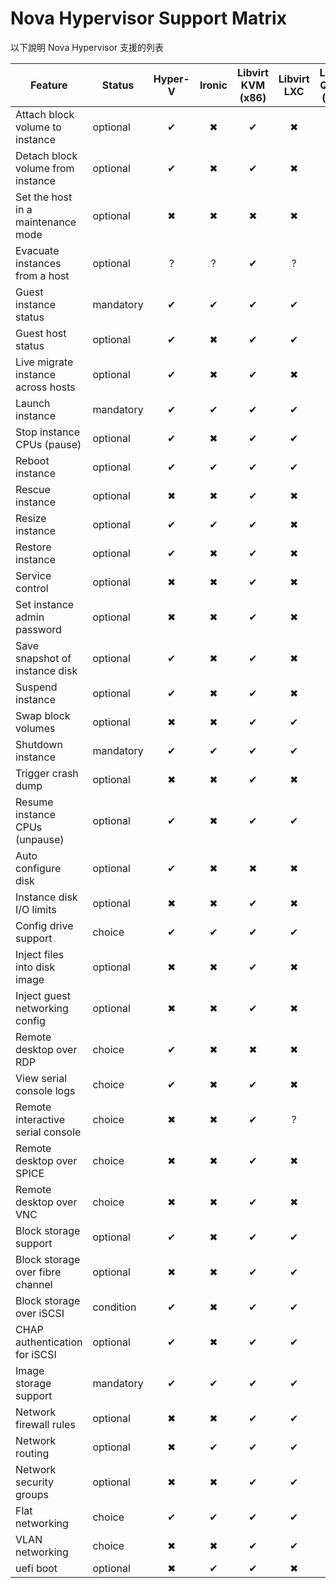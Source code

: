 # Nova Hypervisor Support Matrix

以下說明 Nova Hypervisor 支援的列表

| Feature                            	| Status    	| Hyper-V 	| Ironic 	| Libvirt KVM (x86) 	| Libvirt LXC 	| Libvirt QEMU (x86) 	| Libvirt Xen 	| VMware vCenter 	| XenServer 	|
|------------------------------------	|-----------	|:-------:	|:------:	|:-----------------:	|:-----------:	|:------------------:	|:-----------:	|:--------------:	|:---------:	|
| Attach block volume to instance    	| optional  	|    ✔    	|    ✖   	|         ✔         	|      ✖      	|          ✔         	|      ✔      	|        ✔       	|     ✔     	|
| Detach block volume from instance  	| optional  	|    ✔    	|    ✖   	|         ✔         	|      ✖      	|          ✔         	|      ✔      	|        ✔       	|     ✔     	|
| Set the host in a maintenance mode 	| optional  	|    ✖    	|    ✖   	|         ✖         	|      ✖      	|          ✖         	|      ✖      	|        ✖       	|     ✔     	|
| Evacuate instances from a host     	| optional  	|    ?    	|    ?   	|         ✔         	|      ?      	|          ?         	|      ?      	|        ?       	|     ?     	|
| Guest instance status              	| mandatory 	|    ✔    	|    ✔   	|         ✔         	|      ✔      	|          ✔         	|      ✔      	|        ✔       	|     ✔     	|
| Guest host status                  	| optional  	|    ✔    	|    ✖   	|         ✔         	|      ✔      	|          ✔         	|      ✔      	|        ✔       	|     ✔     	|
| Live migrate instance across hosts 	| optional  	|    ✔    	|    ✖   	|         ✔         	|      ✖      	|          ✔         	|      ✔      	|        ✖       	|     ✔     	|
| Launch instance                    	| mandatory 	|    ✔    	|    ✔   	|         ✔         	|      ✔      	|          ✔         	|      ✔      	|        ✔       	|     ✔     	|
| Stop instance CPUs (pause)         	| optional  	|    ✔    	|    ✖   	|         ✔         	|      ✔      	|          ✔         	|      ✔      	|        ✖       	|     ✔     	|
| Reboot instance                    	| optional  	|    ✔    	|    ✔   	|         ✔         	|      ✔      	|          ✔         	|      ✔      	|        ✔       	|     ✔     	|
| Rescue instance                    	| optional  	|    ✖    	|    ✖   	|         ✔         	|      ✖      	|          ✔         	|      ✔      	|        ✔       	|     ✔     	|
| Resize instance                    	| optional  	|    ✔    	|    ✔   	|         ✔         	|      ✖      	|          ✔         	|      ✔      	|        ✔       	|     ✔     	|
| Restore instance                   	| optional  	|    ✔    	|    ✖   	|         ✔         	|      ✖      	|          ✔         	|      ✔      	|        ✔       	|     ✔     	|
| Service control                    	| optional  	|    ✖    	|    ✖   	|         ✔         	|      ✖      	|          ✔         	|      ✖      	|        ✔       	|     ✔     	|
| Set instance admin password        	| optional  	|    ✖    	|    ✖   	|         ✔         	|      ✖      	|          ✔         	|      ✖      	|        ✖       	|     ✔     	|
| Save snapshot of instance disk     	| optional  	|    ✔    	|    ✖   	|         ✔         	|      ✖      	|          ✔         	|      ✔      	|        ✔       	|     ✔     	|
| Suspend instance                   	| optional  	|    ✔    	|    ✖   	|         ✔         	|      ✖      	|          ✔         	|      ✔      	|        ✔       	|     ✔     	|
| Swap block volumes                 	| optional  	|    ✖    	|    ✖   	|         ✔         	|      ✔      	|          ✔         	|      ✔      	|        ✔       	|     ✔     	|
| Shutdown instance                  	| mandatory 	|    ✔    	|    ✔   	|         ✔         	|      ✔      	|          ✔         	|      ✔      	|        ✔       	|     ✔     	|
| Trigger crash dump                 	| optional  	|    ✖    	|    ✖   	|         ✔         	|      ✖      	|          ✔         	|      ✖      	|        ✖       	|     ✖     	|
| Resume instance CPUs (unpause)     	| optional  	|    ✔    	|    ✖   	|         ✔         	|      ✔      	|          ✔         	|      ✔      	|        ✖       	|     ✔     	|
| Auto configure disk                	| optional  	|    ✔    	|    ✖   	|         ✖         	|      ✖      	|          ✖         	|      ✖      	|        ✖       	|     ✔     	|
| Instance disk I/O limits           	| optional  	|    ✖    	|    ✖   	|         ✔         	|      ✖      	|          ✔         	|      ✖      	|        ✖       	|     ✖     	|
| Config drive support               	| choice    	|    ✔    	|    ✔   	|         ✔         	|      ✔      	|          ✔         	|      ✔      	|        ✔       	|     ✔     	|
| Inject files into disk image       	| optional  	|    ✖    	|    ✖   	|         ✔         	|      ✖      	|          ✔         	|      ✖      	|        ✖       	|     ✔     	|
| Inject guest networking config     	| optional  	|    ✖    	|    ✖   	|         ✔         	|      ✖      	|          ✔         	|      ✖      	|        ✔       	|     ✔     	|
| Remote desktop over RDP            	| choice    	|    ✔    	|    ✖   	|         ✖         	|      ✖      	|          ✖         	|      ✖      	|        ✖       	|     ✖     	|
| View serial console logs           	| choice    	|    ✔    	|    ✖   	|         ✔         	|      ✖      	|          ✔         	|      ✔      	|        ✔       	|     ✔     	|
| Remote interactive serial console  	| choice    	|    ✖    	|    ✖   	|         ✔         	|      ?      	|          ?         	|      ?      	|        ✖       	|     ✖     	|
| Remote desktop over SPICE          	| choice    	|    ✖    	|    ✖   	|         ✔         	|      ✖      	|          ✔         	|      ✖      	|        ✖       	|     ✖     	|
| Remote desktop over VNC            	| choice    	|    ✖    	|    ✖   	|         ✔         	|      ✖      	|          ✔         	|      ✔      	|        ✔       	|     ✔     	|
| Block storage support              	| optional  	|    ✔    	|    ✖   	|         ✔         	|      ✔      	|          ✔         	|      ✔      	|        ✔       	|     ✔     	|
| Block storage over fibre channel   	| optional  	|    ✖    	|    ✖   	|         ✔         	|      ✔      	|          ✔         	|      ✔      	|        ✖       	|     ✖     	|
| Block storage over iSCSI           	| condition 	|    ✔    	|    ✖   	|         ✔         	|      ✔      	|          ✔         	|      ✔      	|        ✔       	|     ✔     	|
| CHAP authentication for iSCSI      	| optional  	|    ✔    	|    ✖   	|         ✔         	|      ✔      	|          ✔         	|      ✔      	|        ✖       	|     ✔     	|
| Image storage support              	| mandatory 	|    ✔    	|    ✔   	|         ✔         	|      ✔      	|          ✔         	|      ✔      	|        ✔       	|     ✔     	|
| Network firewall rules             	| optional  	|    ✖    	|    ✖   	|         ✔         	|      ✔      	|          ✔         	|      ✔      	|        ✖       	|     ✔     	|
| Network routing                    	| optional  	|    ✖    	|    ✔   	|         ✔         	|      ✔      	|          ✔         	|      ✔      	|        ✔       	|     ✔     	|
| Network security groups            	| optional  	|    ✖    	|    ✖   	|         ✔         	|      ✔      	|          ✔         	|      ✔      	|        ✔       	|     ✔     	|
| Flat networking                    	| choice    	|    ✔    	|    ✔   	|         ✔         	|      ✔      	|          ✔         	|      ✔      	|        ✔       	|     ✔     	|
| VLAN networking                    	| choice    	|    ✖    	|    ✖   	|         ✔         	|      ✔      	|          ✔         	|      ✔      	|        ✔       	|     ✔     	|
| uefi boot                          	| optional  	|    ✖    	|    ✔   	|         ✔         	|      ✖      	|          ✔         	|      ✖      	|        ✖       	|     ✖     	|
